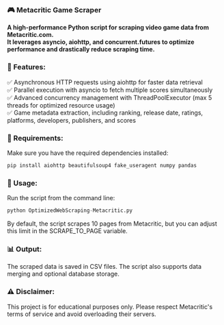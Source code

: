 ### 🎮 Metacritic Game Scraper

**A high-performance Python script for scraping video game data from Metacritic.com.  
It leverages asyncio, aiohttp, and concurrent.futures to optimize performance and drastically reduce scraping time.**

### 🚀 Features:

✅ Asynchronous HTTP requests using aiohttp for faster data retrieval  
✅ Parallel execution with asyncio to fetch multiple scores simultaneously  
✅ Advanced concurrency management with ThreadPoolExecutor (max 5 threads for optimized resource usage)  
✅ Game metadata extraction, including ranking, release date, ratings, platforms, developers, publishers, and scores  

### 📌 Requirements:

Make sure you have the required dependencies installed:
```python
pip install aiohttp beautifulsoup4 fake_useragent numpy pandas
```
### 🔧 Usage:

Run the script from the command line:

```python
python OptimizedWebScraping-Metacritic.py
```

By default, the script scrapes 10 pages from Metacritic, but you can adjust this limit in the SCRAPE_TO_PAGE variable.

### 📊 Output:

The scraped data is saved in CSV files.
The script also supports data merging and optional database storage.

### ⚠️ Disclaimer:

This project is for educational purposes only. Please respect Metacritic's terms of service and avoid overloading their servers.